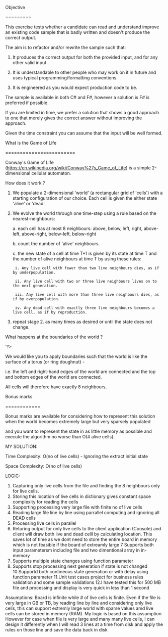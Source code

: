  

Objective

=========

 

This exercise tests whether a candidate can read and understand improve an existing code sample that is badly written and doesn't produce the correct output.

 

The aim is to refactor and/or rewrite the sample such that:

 

1. It produces the correct output for both the provided input, and for any other valid input.

2. It is understandable to other people who may work on it in future and uses typical programming/formatting conventions.

3. It is engineered as you would expect production code to be.

 

The sample is available in both C# and F#, however a solution is F# is preferred if possible.

 

If you are limited in time, we prefer a solution that shows a good approach to one that merely gives the correct answer without improving the approach.

Given the time constraint you can assume that the input will be well formed.

 

What is the Game of Life

========================

 

Conway's Game of Life (https://en.wikipedia.org/wiki/Conway%27s_Game_of_Life) is a simple 2-dimensional cellular automaton.

 

How does it work ?

 

1. We populate a 2-dimensional 'world' (a rectangular grid of 'cells') with a starting configuration of our choice. Each cell is given the either state 'alive' or 'dead'.

2. We evolve the world through one time-step using a rule based on the nearest-neighbours:

 

    a. each cell has at most 8 neighbours: above, below, left, right, above-left, above-right, below-left, below-right

    b. count the number of 'alive' neighbours.

    c. the new state of a cell at time T+1 is given by its state at time T and the number of alive neighbours at time T by using these rules:

        i. Any live cell with fewer than two live neighbours dies, as if by underpopulation.

        ii. Any live cell with two or three live neighbours lives on to the next generation.

        iii. Any live cell with more than three live neighbours dies, as if by overpopulation.

        iv. Any dead cell with exactly three live neighbours becomes a live cell, as if by reproduction.

 

3. repeat stage 2. as many times as desired or until the state does not change.

 

What happens at the boundaries of the world ?

'?>

We would like you to apply boundaries such that the world is like the surface of a torus (or ring doughnut) -

i.e. the left and right-hand edges of the world are connected and the top and bottom edges of the world are connected.

All cells will therefore have exactly 8 neighbours.

 

Bonus marks

============

 

Bonus marks are available for considering how to represent this solution when the world becomes extremely large but very sparsely populated

and you want to represent the state in as little memory as possible and execute the algorithm no worse than O(# alive cells).





MY SOLUTION:


Time Complexity: O(no of live cells) - Ignoring the extract initial state

Space Complexity: O(no of live cells)

LOGIC:
1. Capturing only live cells from the file and finding the 8 neighbours only for live cells.
2. Storing this location of live cells in dictionary gives constant space complexity for reading the cells
3. Supporting processing very large file with finite no of live cells
4. Reading large file line by line using parrallel computing and ignoring all DEAD cells
5. Processing live cells in parallel
6. Returing output for only live cells to the client application (Console) and client will draw both live and dead celll by calculating location. This saves lot of time as we dont need to store the entire board in memory which is not feasible if the board of extreamly large
7  Supports both input parametersm including file and two dimentional array in in-memory
8. Supports multiple state changes using function parameter
9. Supports stop processing next generation if state is not changed
10.Supportd both contineous state generation or with delay using function parameter
11.Unit test cases project for business rules validation and some sample validations
12.I have tested this for 500 MB file and processing and display is very quick in less than 1 second

Assumptions:
Board is infinite while # of live cells is finite. Even if the file is very large in GB or TB, by reading line by line and considering only live cells, this can support extremly large world with sparse values amd live cells can be stored in memory (RAM).
My logic is based on this assumption
However for case when file is very large and many many live cells, I can design it differently when I will read 3 lines at a time from disk and apply the rules on those line and save the data back in disk

